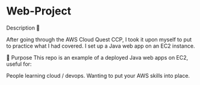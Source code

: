 # Web-Project

Description 💬

After going through the AWS Cloud Quest CCP, I took it upon myself to put to practice what I had covered. I set up a Java web app on an EC2 instance.

🎯 Purpose
This repo is an example of a deployed Java web apps on EC2, useful for:

People learning cloud / devops.
Wanting to put your AWS skills into place.

